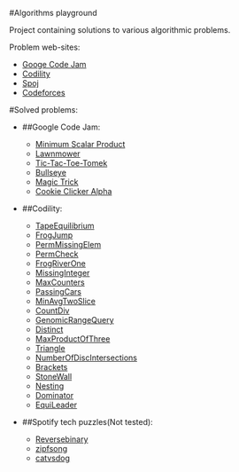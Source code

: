 #Algorithms playground

Project containing solutions to various algorithmic problems.

Problem web-sites:

* [Googe Code Jam](http://code.google.com/codejam/)
* [Codility](https://codility.com/train/)
* [Spoj](http://www.spoj.com/)
* [Codeforces](http://codeforces.com/)

#Solved problems:


* ##Google Code Jam:
    * [Minimum Scalar Product](http://code.google.com/codejam/contest/32016/dashboard#s=p0)
    * [Lawnmower](https://code.google.com/codejam/contest/2270488/dashboard#s=p1)
    * [Tic-Tac-Toe-Tomek](https://code.google.com/codejam/contest/2270488/dashboard#s=p0&a=0)
    * [Bullseye](http://code.google.com/codejam/contest/2418487/dashboard#s=p0&a=0)
    * [Magic Trick](https://code.google.com/codejam/contest/2974486/dashboard#s=p0)
    * [Cookie Clicker Alpha](https://code.google.com/codejam/contest/2974486/dashboard#s=p1)
    
* ##Codility:
    * [TapeEquilibrium ](https://codility.com/demo/take-sample-test/tape_equilibrium)
    * [FrogJump](https://codility.com/demo/take-sample-test/frog_jmp)
    * [PermMissingElem](https://codility.com/demo/take-sample-test/perm_missing_elem)
    * [PermCheck](https://codility.com/demo/take-sample-test/perm_check)
    * [FrogRiverOne](https://codility.com/demo/take-sample-test/frog_river_one)
    * [MissingInteger](https://codility.com/demo/take-sample-test/missing_integer)
    * [MaxCounters](https://codility.com/demo/take-sample-test/max_counters)
    * [PassingCars](https://codility.com/demo/take-sample-test/passing_cars)
    * [MinAvgTwoSlice](https://codility.com/demo/take-sample-test/min_avg_two_slice)
    * [CountDiv](https://codility.com/demo/take-sample-test/count_div)
    * [GenomicRangeQuery](https://codility.com/demo/take-sample-test/genomic_range_query)
    * [Distinct](https://codility.com/demo/take-sample-test/distinct)
    * [MaxProductOfThree](https://codility.com/demo/take-sample-test/max_product_of_three)
    * [Triangle](https://codility.com/demo/take-sample-test/triangle)
    * [NumberOfDiscIntersections](https://codility.com/demo/take-sample-test/number_of_disc_intersections)
    * [Brackets](https://codility.com/demo/take-sample-test/brackets)
    * [StoneWall](https://codility.com/demo/take-sample-test/stone_wall)
    * [Nesting](https://codility.com/demo/take-sample-test/nesting)
    * [Dominator](https://codility.com/demo/take-sample-test/dominator)
    * [EquiLeader](https://codility.com/demo/take-sample-test/equi_leader)
   
* ##Spotify tech puzzles(Not tested):
	* [Reversebinary](https://labs.spotify.com/puzzles/)
	* [zipfsong](https://labs.spotify.com/puzzles/)
	* [catvsdog](https://labs.spotify.com/puzzles/)
